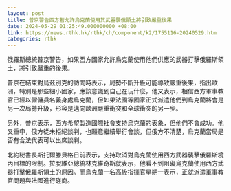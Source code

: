 ```yaml
---
layout: post
title: 普京警告西方若允許烏克蘭使用其武器襲俄領土將引致嚴重後果
date: 2024-05-29 01:25:49.000000000 +08:00
link: https://news.rthk.hk/rthk/ch/component/k2/1755116-20240529.htm
categories: rthk
---
```


俄羅斯總統普京警告，如果西方國家允許烏克蘭使用他們供應的武器打擊俄羅斯領土，將引致嚴重的後果。

普京在結束對烏茲別克的訪問時表示，局勢不斷升級可能導致嚴重後果，指出歐洲，特別是那些細小國家，應該意識到自己在玩什麼，他又表示，相信西方軍事教官已經以僱傭兵名義身處烏克蘭，但如果法國等國家正式派遣他們到烏克蘭將會是另一次局勢升級，形容是邁向歐洲嚴重衝突和全球衝突的另一步。

另外，普京表示，西方希望製造國際社會支持烏克蘭的表象，但他們不會成功。他又重申，俄方從未拒絕談判，也願意繼續舉行會談，但俄方不清楚，烏克蘭當局是否有合法代表可以出席談判。

北約秘書長斯托爾滕貝格日前表示，支持取消對烏克蘭使用西方武器襲擊俄羅斯境內目標的限制。拉脫維亞總統林克維奇斯就表示，他看不到阻礙烏克蘭使用西方武器打擊俄羅斯領土的原因。而烏克蘭一名高級指揮官星期一表示，正就派遣軍事教官問題與法國進行磋商。
